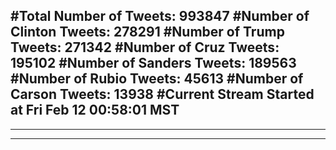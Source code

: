 #Total Number of Tweets: 993847 
#Number of Clinton Tweets: 278291
#Number of Trump Tweets: 271342
#Number of Cruz Tweets: 195102
#Number of Sanders Tweets: 189563
#Number of Rubio Tweets: 45613
#Number of Carson Tweets: 13938
#Current Stream Started at Fri Feb 12 00:58:01 MST
---
---
---
